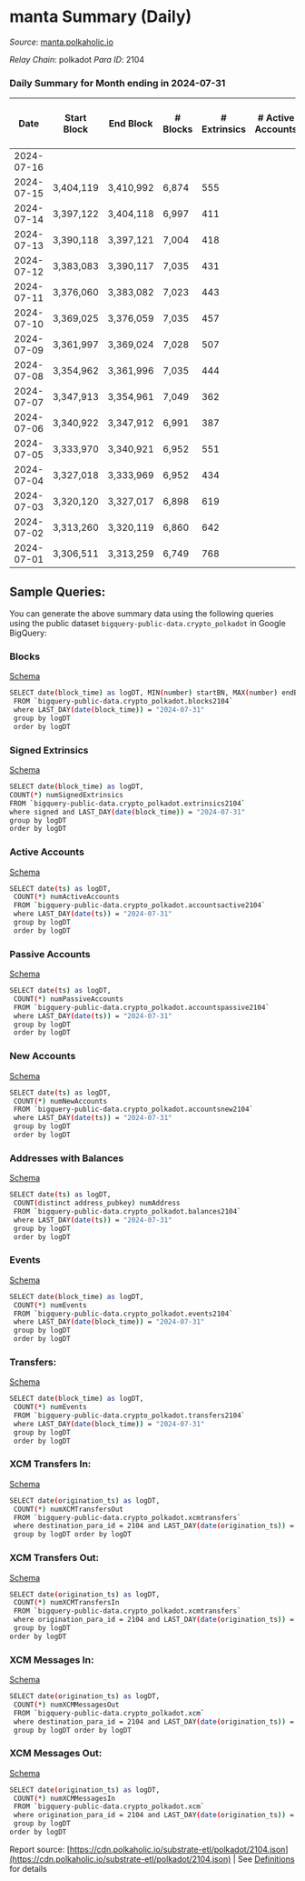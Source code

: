 # manta Summary (Daily)

_Source_: [manta.polkaholic.io](https://manta.polkaholic.io)

*Relay Chain*: polkadot
*Para ID*: 2104



### Daily Summary for Month ending in 2024-07-31


| Date    | Start Block | End Block | # Blocks | # Extrinsics | # Active Accounts | # Passive Accounts | # New Accounts | # Addresses | # Events  | # Transfers ($USD) | # XCM Transfers In ($USD) | # XCM Transfers Out ($USD) | # XCM In | # XCM Out | Issues |
|---------|-------------|-----------|----------|--------------|-------------------|--------------------|----------------|-------------|-----------|--------------------|---------------------------|----------------------------|----------|-----------|--------|
| 2024-07-16 |  |  |  |  |  |  |  |  |  |   |   |   |  |  |  |
| 2024-07-15 | 3,404,119 | 3,410,992 | 6,874 | 555 |  |  |  | 23,996 | 64,104 | 83  |   |   |  |  |  |
| 2024-07-14 | 3,397,122 | 3,404,118 | 6,997 | 411 |  |  |  | 23,994 | 73,761 | 39  |   |   |  |  |  |
| 2024-07-13 | 3,390,118 | 3,397,121 | 7,004 | 418 |  |  |  | 23,987 | 73,907 | 59  |   |   |  |  |  |
| 2024-07-12 | 3,383,083 | 3,390,117 | 7,035 | 431 |  |  |  | 23,982 | 74,047 | 71  |   |   |  |  |  |
| 2024-07-11 | 3,376,060 | 3,383,082 | 7,023 | 443 |  |  |  | 23,981 | 74,235 | 43  |   |   |  |  |  |
| 2024-07-10 | 3,369,025 | 3,376,059 | 7,035 | 457 |  |  |  | 23,975 | 74,425 | 47  |   |   |  |  |  |
| 2024-07-09 | 3,361,997 | 3,369,024 | 7,028 | 507 |  |  |  |  | 75,010 | 77  |   |   |  |  |  |
| 2024-07-08 | 3,354,962 | 3,361,996 | 7,035 | 444 |  |  |  |  | 74,535 | 99  |   |   |  |  |  |
| 2024-07-07 | 3,347,913 | 3,354,961 | 7,049 | 362 |  |  |  |  | 73,891 | 55  |   |   |  |  |  |
| 2024-07-06 | 3,340,922 | 3,347,912 | 6,991 | 387 |  |  |  |  | 63,663 | 61  |   |   |  |  |  |
| 2024-07-05 | 3,333,970 | 3,340,921 | 6,952 | 551 |  |  |  |  | 75,980 | 118  |   |   |  |  |  |
| 2024-07-04 | 3,327,018 | 3,333,969 | 6,952 | 434 |  |  |  |  | 74,683 | 86  |   |   |  |  |  |
| 2024-07-03 | 3,320,120 | 3,327,017 | 6,898 | 619 |  |  |  |  | 75,729 | 119  |   |   |  |  |  |
| 2024-07-02 | 3,313,260 | 3,320,119 | 6,860 | 642 |  |  |  |  | 75,178 | 138  |   |   |  |  |  |
| 2024-07-01 | 3,306,511 | 3,313,259 | 6,749 | 768 |  |  |  |  | 75,563 | 134  |   |   |  |  |  |

## Sample Queries:
You can generate the above summary data using the following queries using the public dataset `bigquery-public-data.crypto_polkadot` in Google BigQuery:


### Blocks 

[Schema](https://github.com/colorfulnotion/substrate-etl/blob/main/schema/blocks.json)

```bash
SELECT date(block_time) as logDT, MIN(number) startBN, MAX(number) endBN, COUNT(*) numBlocks 
 FROM `bigquery-public-data.crypto_polkadot.blocks2104`  
 where LAST_DAY(date(block_time)) = "2024-07-31" 
 group by logDT 
 order by logDT
```

### Signed Extrinsics 

[Schema](https://github.com/colorfulnotion/substrate-etl/blob/main/schema/extrinsics.json)

```bash
SELECT date(block_time) as logDT, 
COUNT(*) numSignedExtrinsics 
FROM `bigquery-public-data.crypto_polkadot.extrinsics2104`  
where signed and LAST_DAY(date(block_time)) = "2024-07-31" 
group by logDT 
order by logDT
```

### Active Accounts 

[Schema](https://github.com/colorfulnotion/substrate-etl/blob/main/schema/accountsactive.json)

```bash
SELECT date(ts) as logDT, 
 COUNT(*) numActiveAccounts 
 FROM `bigquery-public-data.crypto_polkadot.accountsactive2104` 
 where LAST_DAY(date(ts)) = "2024-07-31" 
 group by logDT 
 order by logDT
```

### Passive Accounts 

[Schema](https://github.com/colorfulnotion/substrate-etl/blob/main/schema/accountspassive.json)

```bash
SELECT date(ts) as logDT, 
 COUNT(*) numPassiveAccounts 
 FROM `bigquery-public-data.crypto_polkadot.accountspassive2104` 
 where LAST_DAY(date(ts)) = "2024-07-31" 
 group by logDT 
 order by logDT
```

### New Accounts 

[Schema](https://github.com/colorfulnotion/substrate-etl/blob/main/schema/accountsnew.json)

```bash
SELECT date(ts) as logDT, 
 COUNT(*) numNewAccounts 
 FROM `bigquery-public-data.crypto_polkadot.accountsnew2104` 
 where LAST_DAY(date(ts)) = "2024-07-31" 
 group by logDT
 order by logDT
```

### Addresses with Balances 

[Schema](https://github.com/colorfulnotion/substrate-etl/blob/main/schema/balances.json)

```bash
SELECT date(ts) as logDT,
 COUNT(distinct address_pubkey) numAddress 
 FROM `bigquery-public-data.crypto_polkadot.balances2104` 
 where LAST_DAY(date(ts)) = "2024-07-31" 
 group by logDT 
 order by logDT
```

### Events 

[Schema](https://github.com/colorfulnotion/substrate-etl/blob/main/schema/events.json)

```bash
SELECT date(block_time) as logDT, 
 COUNT(*) numEvents 
 FROM `bigquery-public-data.crypto_polkadot.events2104` 
 where LAST_DAY(date(block_time)) = "2024-07-31" 
 group by logDT 
 order by logDT
```

### Transfers:

[Schema](https://github.com/colorfulnotion/substrate-etl/blob/main/schema/transfers.json)

```bash
SELECT date(block_time) as logDT, 
 COUNT(*) numEvents 
 FROM `bigquery-public-data.crypto_polkadot.transfers2104` 
 where LAST_DAY(date(block_time)) = "2024-07-31" 
 group by logDT 
 order by logDT
```

### XCM Transfers In: 

[Schema](https://github.com/colorfulnotion/substrate-etl/blob/main/schema/xcmtransfers.json)

```bash
SELECT date(origination_ts) as logDT, 
 COUNT(*) numXCMTransfersOut 
 FROM `bigquery-public-data.crypto_polkadot.xcmtransfers` 
 where destination_para_id = 2104 and LAST_DAY(date(origination_ts)) = "2024-07-31" 
 group by logDT order by logDT
```

### XCM Transfers Out: 

[Schema](https://github.com/colorfulnotion/substrate-etl/blob/main/schema/xcmtransfers.json)

```bash
SELECT date(origination_ts) as logDT, 
 COUNT(*) numXCMTransfersIn 
 FROM `bigquery-public-data.crypto_polkadot.xcmtransfers` 
 where origination_para_id = 2104 and LAST_DAY(date(origination_ts)) = "2024-07-31" 
 group by logDT 
order by logDT
```

### XCM Messages In: 

[Schema](https://github.com/colorfulnotion/substrate-etl/blob/main/schema/xcm.json)

```bash
SELECT date(origination_ts) as logDT, 
 COUNT(*) numXCMMessagesOut 
 FROM `bigquery-public-data.crypto_polkadot.xcm` 
 where destination_para_id = 2104 and LAST_DAY(date(origination_ts)) = "2024-07-31" 
 group by logDT order by logDT
```

### XCM Messages Out: 

[Schema](https://github.com/colorfulnotion/substrate-etl/blob/main/schema/xcm.json)

```bash
SELECT date(origination_ts) as logDT, 
 COUNT(*) numXCMMessagesIn 
 FROM `bigquery-public-data.crypto_polkadot.xcm` 
 where origination_para_id = 2104 and LAST_DAY(date(origination_ts)) = "2024-07-31" 
 group by logDT 
order by logDT
```


Report source: [https://cdn.polkaholic.io/substrate-etl/polkadot/2104.json](https://cdn.polkaholic.io/substrate-etl/polkadot/2104.json) | See [Definitions](/DEFINITIONS.md) for details

